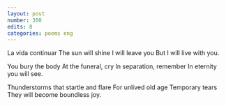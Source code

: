 ```yaml
---
layout: post
number: 308
edits: 8
categories: poems eng
---
```


La vida continuar 
The sun will shine
I will leave you 
But I will live with you. 

You bury the body
At the funeral, cry
In separation, remember 
In eternity you will see. 

Thunderstorms that startle and flare
For unlived old age
Temporary tears 
They will become boundless joy.
